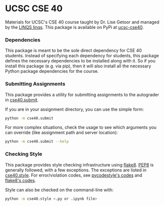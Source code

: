 # UCSC CSE 40

Materials for UCSC's CSE 40 course taught by Dr. Lise Getoor and managed by the [LINQS linqs](linqs.org).
This package is available on PyPi at [ucsc-cse40](https://pypi.org/project/ucsc-cse40/).

### Dependencies

This package is meant to be the sole direct dependency for CSE 40 students.
Instead of specifying each dependency for students, this package defines the necessary dependencies to be installed along with it.
So if you install this package (e.g. via pip), then it will also install all the necessary Python package dependencies for the course.

### Submitting Assignments

This package provides a utility for submitting assignments to the autograder in [cse40.submit](https://github.com/ucsc-cse-40/ucsc-cse40/blob/main/cse40/submit.py).

If you are in your assignment directory, you can use the simple form:
```bash
python -m cse40.submit
```

For more complex situations, check the usage to see which arguments you can override (like assignment path and server location):
```bash
python -m cse40.submit --help
```

### Checking Style

This package provides style checking infrastructure using [flake8](https://flake8.pycqa.org).
[PEP8](https://pep8.org/) is generally followed, with a few exceptions.
The exceptions are listed in [cse40.style](https://github.com/ucsc-cse-40/ucsc-cse40/blob/main/cse40/style.py).
For error/violation codes, see [pycodestyle's codes](https://pycodestyle.pycqa.org/en/latest/intro.html#error-codes) and [flake8's codes](https://flake8.pycqa.org/en/latest/user/error-codes.html).

Style can also be checked on the command-line with:
```bash
python -m cse40.style <.py or .ipynb file>
```
